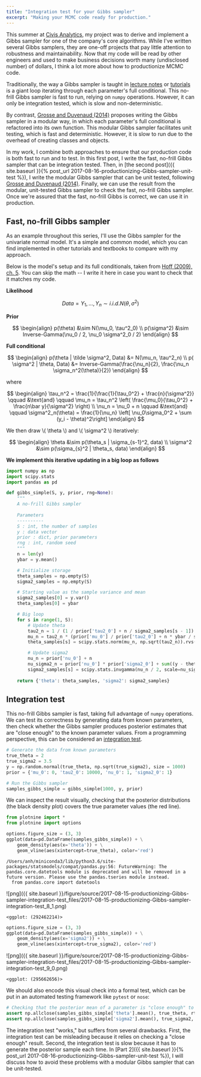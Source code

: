```yaml
---
title: "Integration test for your Gibbs sampler"
excerpt: "Making your MCMC code ready for production."
---
```


This summer at [Civis Analytics](https://www.civisanalytics.com/), my project was to derive and implement a Gibbs sampler for one of the company's core algorithms. While I've written several Gibbs samplers, they are one-off projects that pay little attention to robustness and maintainability. Now that my code will be read by other engineers and used to make business decisions worth many (undisclosed number) of dollars, I think a lot more about how to productionize MCMC code.

Traditionally, the way a Gibbs sampler is taught in [lecture notes](https://people.duke.edu/~ccc14/sta-663/MCMC.html#gibbs-sampler) or [tutorials](https://theclevermachine.wordpress.com/2012/11/05/mcmc-the-gibbs-sampler/) is a giant loop iterating through each parameter's full conditional. This no-frill Gibbs sampler is fast to run, relying on `numpy` operations. However, it can only be integration tested, which is slow and non-deterministic.

By contrast, [Grosse and Duvenaud (2014)](https://arxiv.org/abs/1412.5218) proposes writing the Gibbs sampler in a modular way, in which each parameter's full conditional is refactored into its own function. This modular Gibbs sampler facilitates unit testing, which is fast and deterministic. However, it is slow to run due to the overhead of creating classes and objects.

In my work, I combine both approaches to ensure that our production code is both fast to run and to test. In this first post, I write the fast, no-frill Gibbs sampler that can be integration tested. Then, in [the second post]({{ site.baseurl }}{% post_url 2017-08-16-productionizing-Gibbs-sampler-unit-test %}), I write the modular Gibbs sampler that can be unit tested, following [Grosse and Duvenaud (2014)](https://arxiv.org/abs/1412.5218). Finally, we can use the result from the modular, unit-tested Gibbs sampler to check the fast, no-frill Gibbs sampler. Once we're assured that the fast, no-frill Gibbs is correct, we can use it in production.

## Fast, no-frill Gibbs sampler

As an example throughout this series, I'll use the Gibbs sampler for the univariate normal model. It's a simple and common model, which you can find implemented in other tutorials and textbooks to compare with my approach. 

Below is the model's setup and its full conditionals, taken from [Hoff (2009), ch. 5](https://www.amazon.com/Bayesian-Statistical-Methods-Springer-Statistics/dp/1441928286). You can skip the math -- I write it here in case you want to check that it matches my code.

**Likelihood**

$$Data = Y_1, \dots, Y_n \sim i.i.d. N(\theta, \sigma^2)$$

**Prior**

$$
\begin{align}
p(\theta) &\sim N(\mu_0, \tau^2_0) \\
p(\sigma^2) &\sim Inverse-Gamma(\nu_0 / 2, \nu_0 \sigma^2_0 / 2) 
\end{align}
$$

**Full conditional**

$$
\begin{align} 
p(\theta | \tilde \sigma^2, Data) &= N(\mu_n, \tau^2_n) \\
p( \sigma^2 | \theta, Data) &= Inverse-Gamma(\frac{\nu_n}{2}, \frac{\nu_n \sigma_n^2(\theta)}{2}) 
\end{align} 
$$

where

$$
\begin{align} 
\tau_n^2 = \frac{1}{\frac{1}{\tau_0^2} + \frac{n}{\sigma^2}} \qquad &\text{and} \qquad \mu_n = \tau_n^2 \left( \frac{\mu_0}{\tau_0^2} + \frac{n\bar y}{\sigma^2} \right) \\
\nu_n = \nu_0 + n \qquad &\text{and} \qquad \sigma^2_n(\theta) = \frac{1}{\nu_n} \left[ \nu_0\sigma_0^2 + \sum (y_i - \theta)^2\right]
\end{align}
$$

We then draw \\( \theta \\) and \\( \sigma^2 \\) iteratively:

$$
\begin{align}
\theta &\sim p(\theta_s | \sigma_{s-1}^2, data) \\
\sigma^2 &\sim p(\sigma_{s}^2 | \theta_s, data)
\end{align}
$$

**We implement this iterative updating in a big loop as follows**


```python
import numpy as np
import scipy.stats
import pandas as pd

def gibbs_simple(S, y, prior, rng=None):
    """
    A no-frill Gibbs sampler
    
    Parameters
    ----------
    S : int, the number of samples
    y : data vector
    prior : dict, prior parameters
    rng : int, random seed
    """
    n = len(y)
    ybar = y.mean()

    # Initialize storage
    theta_samples = np.empty(S)
    sigma2_samples = np.empty(S)

    # Starting value as the sample variance and mean
    sigma2_samples[0] = y.var()
    theta_samples[0] = ybar

    # Big loop
    for s in range(1, S):
        # Update theta
        tau2_n = 1 / (1 / prior['tau2_0'] + n / sigma2_samples[s - 1])
        mu_n = tau2_n * (prior['mu_0'] / prior['tau2_0'] + n * ybar / sigma2_samples[s - 1])
        theta_samples[s] = scipy.stats.norm(mu_n, np.sqrt(tau2_n)).rvs(random_state=rng)

        # Update sigma2
        nu_n = prior['nu_0'] + n
        nu_sigma2_n = prior['nu_0'] * prior['sigma2_0'] + sum((y - theta_samples[s]) ** 2)
        sigma2_samples[s] = scipy.stats.invgamma(nu_n / 2, scale=nu_sigma2_n / 2).rvs(random_state=rng)
        
    return {'theta': theta_samples, 'sigma2': sigma2_samples}
```

## Integration test

This no-frill Gibbs sampler is fast, taking full advantage of `numpy` operations. We can test its correctness by generating data from known parameters, then check whether the Gibbs sampler produces posterior estimates that are "close enough" to the known parameter values. From a programming perspective, this can be considered an [integration test](http://softwaretestingfundamentals.com/integration-testing/).


```python
# Generate the data from known parameters
true_theta = 2
true_sigma2 = 3.5
y = np.random.normal(true_theta, np.sqrt(true_sigma2), size = 1000)
prior = {'mu_0': 0, 'tau2_0': 10000, 'nu_0': 1, 'sigma2_0': 1}

# Run the Gibbs sampler
samples_gibbs_simple = gibbs_simple(1000, y, prior)
```

We can inspect the result visually, checking that the posterior distributions (the black density plot) covers the true parameter values (the red line).


```python
from plotnine import *
from plotnine import options

options.figure_size = (3, 3)
ggplot(data=pd.DataFrame(samples_gibbs_simple)) + \
    geom_density(aes(x='theta')) + \
    geom_vline(aes(xintercept=true_theta), color='red')
```

    /Users/anh/miniconda3/lib/python3.6/site-packages/statsmodels/compat/pandas.py:56: FutureWarning: The pandas.core.datetools module is deprecated and will be removed in a future version. Please use the pandas.tseries module instead.
      from pandas.core import datetools



![png]({{ site.baseurl }}/figure/source/2017-08-15-productionizing-Gibbs-sampler-integration-test_files/2017-08-15-productionizing-Gibbs-sampler-integration-test_8_1.png)





    <ggplot: (292462214)>




```python
options.figure_size = (3, 3)
ggplot(data=pd.DataFrame(samples_gibbs_simple)) + \
    geom_density(aes(x='sigma2')) + \
    geom_vline(aes(xintercept=true_sigma2), color='red')
```


![png]({{ site.baseurl }}/figure/source/2017-08-15-productionizing-Gibbs-sampler-integration-test_files/2017-08-15-productionizing-Gibbs-sampler-integration-test_9_0.png)





    <ggplot: (295662656)>



We should also encode this visual check into a formal test, which can be put in an automated testing framework like `pytest` or `nose`:


```python
# Checking that the posterior mean of a parameter is "close enough" to its true value
assert np.allclose(samples_gibbs_simple['theta'].mean(), true_theta, rtol=0.99)
assert np.allclose(samples_gibbs_simple['sigma2'].mean(), true_sigma2, rtol=0.99)
```

The integration test "works," but suffers from several drawbacks. First, the integration test can be misleading because it relies on checking a "close enough" result. Second, the integration test is slow because it has to generate the posterior sample each time. In [Part 2]({{ site.baseurl }}{% post_url 2017-08-16-productionizing-Gibbs-sampler-unit-test %}), I will discuss how to avoid these problems with a modular Gibbs sampler that can be unit-tested.
